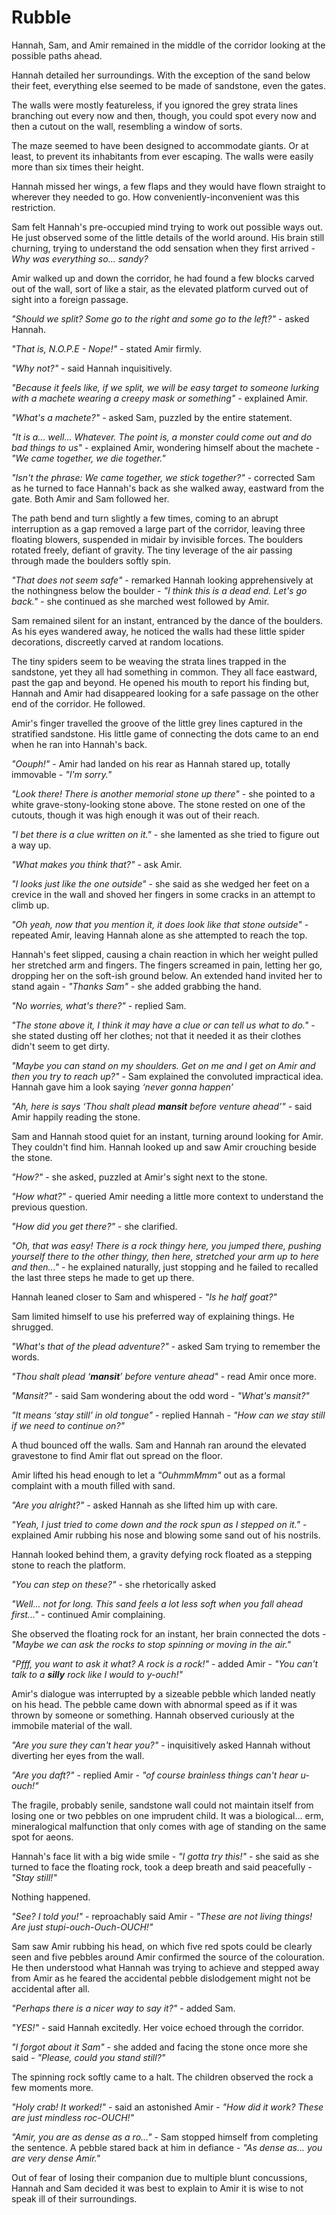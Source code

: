 

# Rubble

Hannah, Sam, and Amir remained in the middle of the corridor looking at the possible paths ahead.

Hannah detailed her surroundings. With the exception of the sand below their feet, everything else seemed to be made of sandstone, even the gates.

The walls were mostly featureless, if you ignored the grey strata lines branching out every now and then, though, you could spot every now and then a cutout on the wall, resembling a window of sorts.

The maze seemed to have been designed to accommodate giants. Or at least, to prevent its inhabitants from ever escaping. The walls were easily more than six times their height.

Hannah missed her wings, a few flaps and they would have flown straight to wherever they needed to go. How conveniently-inconvenient was this restriction.

Sam felt Hannah's pre-occupied mind trying to work out possible ways out. He just observed some of the little details of the world around. His brain still churning, trying to understand the odd sensation when they first arrived - *Why was everything so... sandy?*

Amir walked up and down the corridor, he had found a few blocks carved out of the wall, sort of like a stair, as the elevated platform curved out of sight into a foreign passage.

*"Should we split? Some go to the right and some go to the left?"* - asked Hannah.

*"That is, N.O.P.E - Nope!"* - stated Amir firmly.

*"Why not?"* - said Hannah inquisitively.

*"Because it feels like, if we split, we will be easy target to someone lurking with a machete wearing a creepy mask or something"* - explained Amir.

*"What's a machete?"* - asked Sam, puzzled by the entire statement.

*"It is a... well... Whatever. The point is, a monster could come out and do bad things to us"* - explained Amir, wondering himself about the machete - *"We came together, we die together."*

*"Isn't the phrase: We came together, we stick together?"* - corrected Sam as he turned to face Hannah's back as she walked away, eastward from the gate. Both Amir and Sam followed her.



The path bend and turn slightly a few times, coming to an abrupt interruption as a gap removed a large part of the corridor, leaving three floating blowers, suspended in midair by invisible forces. The boulders rotated freely, defiant of gravity. The tiny leverage of the air passing through made the boulders softly spin.

*"That does not seem safe"* - remarked Hannah looking apprehensively at the nothingness below the boulder - *"I think this is a dead end. Let's go back."* - she continued as she marched west followed by Amir.

Sam remained silent for an instant, entranced by the dance of the boulders. As his eyes wandered away, he noticed the walls had these little spider decorations, discreetly carved at random locations.

The tiny spiders seem to be weaving the strata lines trapped in the sandstone, yet they all had something in common. They all face eastward, past the gap and beyond. He opened his mouth to report his finding but, Hannah and Amir had disappeared looking for a safe passage on the other end of the corridor. He followed.

Amir's finger travelled the groove of the little grey lines captured in the stratified sandstone. His little game of connecting the dots came to an end when he ran into Hannah's back.

*"Oouph!"* - Amir had landed on his rear as Hannah stared up, totally immovable - *"I'm sorry."*

*"Look there! There is another memorial stone up there"* - she pointed to a white grave-stony-looking stone above. The stone rested on one of the cutouts, though it was high enough it was out of their reach.

*"I bet there is a clue written on it."* - she lamented as she tried to figure out a way up.

*"What makes you think that?"* - ask Amir.

*"I looks just like the one outside"* - she said as she wedged her feet on a crevice in the wall and shoved her fingers in some cracks in an attempt to climb up.

*"Oh yeah, now that you mention it, it does look like that stone outside"* - repeated Amir, leaving Hannah alone as she attempted to reach the top.

Hannah's feet slipped, causing a chain reaction in which her weight pulled her stretched arm and fingers. The fingers screamed in pain, letting her go, dropping her on the soft-ish ground below. An extended hand invited her to stand again - *"Thanks Sam"* - she added grabbing the hand.

*"No worries, what's there?"* - replied Sam.

*"The stone above it, I think it may have a clue or can tell us what to do."* - she stated dusting off her clothes; not that it needed it as their clothes didn't seem to get dirty. 

*"Maybe you can stand on my shoulders. Get on me and I get on Amir and then you try to reach up?"* - Sam explained the convoluted impractical idea. Hannah gave him a look saying *‘never gonna happen’*

*"Ah, here is says ‘Thou shalt plead **mansit** before venture ahead’"* - said Amir happily reading the stone.

Sam and Hannah stood quiet for an instant, turning around looking for Amir. They couldn't find him. Hannah looked up and saw Amir crouching beside the stone.

*"How?"* - she asked, puzzled at Amir's sight next to the stone.

*"How what?"* - queried Amir needing a little more context to understand the previous question.

*"How did you get there?"* - she clarified.

*"Oh, that was easy! There is a rock thingy here, you jumped there, pushing yourself there to the other thingy, then here, stretched your arm up to here and then..."* - he explained naturally, just stopping and he failed to recalled the last three steps he made to get up there.

Hannah leaned closer to Sam and whispered - *"Is he half goat?"*

Sam limited himself to use his preferred way of explaining things. He shrugged.

*"What's that of the plead adventure?"* - asked Sam trying to remember the words.

*"Thou shalt plead ‘**mansit**’ before venture ahead"* - read Amir once more.

*"Mansit?"* - said Sam wondering about the odd word - *"What's mansit?"*

*"It means ‘stay still’ in old tongue"* - replied Hannah - *"How can we stay still if we need to continue on?"*



A thud bounced off the walls. Sam and Hannah ran around the elevated gravestone to find Amir flat out spread on the floor.

Amir lifted his head enough to let a *"OuhmmMmm"* out as a formal complaint with a mouth filled with sand.



*"Are you alright?"* - asked Hannah as she lifted him up with care.

*"Yeah, I just tried to come down and the rock spun as I stepped on it."* - explained Amir rubbing his nose and blowing some sand out of his nostrils.

Hannah looked behind them, a gravity defying rock floated as a stepping stone to reach the platform.

*"You can step on these?"* - she rhetorically asked

*"Well... not for long. This sand feels a lot less soft when you fall ahead first..."* - continued Amir complaining.

She observed the floating rock for an instant, her brain connected the dots - *"Maybe we can ask the rocks to stop spinning or moving in the air."*

*"Pfff, you want to ask it what? A rock is a rock!"* - added Amir - *"You can't talk to a **silly** rock like I would to y-ouch!"*

Amir's dialogue was interrupted by a sizeable pebble which landed neatly on his head. The pebble came down with abnormal speed as if it was thrown by someone or something. Hannah observed curiously at the immobile material of the wall.

*"Are you sure they can't hear you?"* - inquisitively asked Hannah without diverting her eyes from the wall.

*"Are you daft?"* - replied Amir - *"of course brainless things can't hear u-ouch!"*

The fragile, probably senile, sandstone wall could not maintain itself from losing one or two pebbles on one imprudent child. It was a biological... erm, mineralogical malfunction that only comes with age of standing on the same spot for aeons.

Hannah's face lit with a big wide smile - *"I gotta try this!"* - she said as she turned to face the floating rock, took a deep breath and said peacefully - *"Stay still!"*

Nothing happened.

*"See? I told you!"* - reproachably said Amir - *"These are not living things! Are just stupi-ouch-Ouch-OUCH!"*

Sam saw Amir rubbing his head, on which five red spots could be clearly seen and five pebbles around Amir confirmed the source of the colouration. He then understood what Hannah was trying to achieve and stepped away from Amir as he feared the accidental pebble dislodgement might not be accidental after all.

*"Perhaps there is a nicer way to say it?"* - added Sam.

*"YES!"* - said Hannah excitedly. Her voice echoed through the corridor.

*"I forgot about it Sam"* - she added and facing the stone once more she said - *"Please, could you stand still?"*

The spinning rock softly came to a halt. The children observed the rock a few moments more.

*"Holy crab! It worked!"* - said an astonished Amir - *"How did it work? These are just mindless roc-OUCH!"*

*"Amir, you are as dense as a ro..."* - Sam stopped himself from completing the sentence. A pebble stared back at him in defiance - *"As dense as... you are very dense Amir."*

Out of fear of losing their companion due to multiple blunt concussions, Hannah and Sam decided it was best to explain to Amir it is wise to not speak ill of their surroundings.
